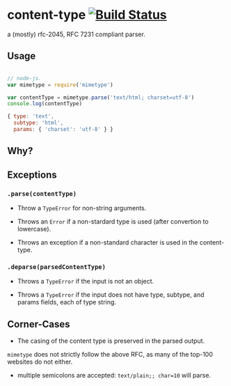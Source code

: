 
# content-type [![Build Status](https://travis-ci.org/rgrannell1/mimetype.js.png)](https://travis-ci.org/rgrannell1/mimetype.js)


a (mostly) rfc-2045, RFC 7231 compliant parser.

## Usage

```js

// node-js.
var mimetype = require('mimetype')

var contentType = mimetype.parse('text/html; charset=utf-8')
console.log(contentType)

{ type: 'text',
  subtype: 'html',
  params: { 'charset': 'utf-8' } }

```

## Why?


## Exceptions

### `.parse(contentType)`

* Throw a `TypeError` for non-string arguments.

* Throws an `Error` if a non-stardard type is used (after convertion to lowercase).

* Throws an exception if a non-standard character is used in the content-type.

### `.deparse(parsedContentType)`

* Throws a `TypeError` if the input is not an object.

* Throws a `TypeError` if the input does not have type, subtype, and params fields, each of type string.


## Corner-Cases

* The casing of the content type is preserved in the parsed output. 

`mimetype` does not strictly follow the above RFC, as many of the top-100 
websites do not either. 

* multiple semicolons are accepted: `text/plain;; char=10` will parse.

